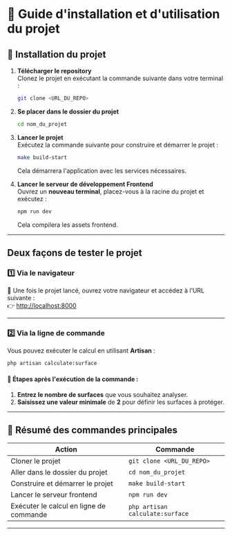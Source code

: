 # 📌 Guide d'installation et d'utilisation du projet

## 🚀 Installation du projet

1. **Télécharger le repository**  
   Clonez le projet en exécutant la commande suivante dans votre terminal :
   ```sh
   git clone <URL_DU_REPO>
   ```

2. **Se placer dans le dossier du projet**
   ```sh
   cd nom_du_projet
   ```

3. **Lancer le projet**  
   Exécutez la commande suivante pour construire et démarrer le projet :
   ```sh
   make build-start
   ```
   Cela démarrera l'application avec les services nécessaires.

4. **Lancer le serveur de développement Frontend**  
   Ouvrez un **nouveau terminal**, placez-vous à la racine du projet et exécutez :
   ```sh
   npm run dev
   ```
   Cela compilera les assets frontend.

---

##  Deux façons de tester le projet

### **1️⃣ Via le navigateur**
📌 Une fois le projet lancé, ouvrez votre navigateur et accédez à l’URL suivante :  
👉 [http://localhost:8000](http://localhost:8000)

---

### **2️⃣ Via la ligne de commande**
Vous pouvez exécuter le calcul en utilisant **Artisan** :
```sh
php artisan calculate:surface
```

#### 📝 Étapes après l'exécution de la commande :
1. **Entrez le nombre de surfaces** que vous souhaitez analyser.
2. **Saisissez une valeur minimale** de **2** pour définir les surfaces à protéger.

---

## 🎯 Résumé des commandes principales
| Action | Commande |
|--------|---------|
| Cloner le projet | `git clone <URL_DU_REPO>` |
| Aller dans le dossier du projet | `cd nom_du_projet` |
| Construire et démarrer le projet | `make build-start` |
| Lancer le serveur frontend | `npm run dev` |
| Exécuter le calcul en ligne de commande | `php artisan calculate:surface` |

---
